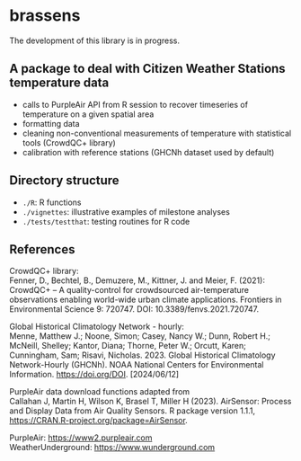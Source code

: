 # brassens

The development of this library is in progress.

## A package to deal with Citizen Weather Stations temperature data
- calls to PurpleAir API from R session to recover timeseries of temperature on a given spatial area
- formatting data
- cleaning non-conventional measurements of temperature with statistical tools (CrowdQC+ library)
- calibration with reference stations (GHCNh dataset used by default)
 
## Directory structure
- `./R`: R functions  
- `./vignettes`: illustrative examples of milestone analyses  
- `./tests/testthat`: testing routines for R code

## References

CrowdQC+ library:  
Fenner, D., Bechtel, B., Demuzere, M., Kittner, J. and Meier, F. (2021): CrowdQC+ – A quality-control for crowdsourced air-temperature observations enabling world-wide urban climate applications. Frontiers in Environmental Science 9: 720747. DOI: 10.3389/fenvs.2021.720747.

Global Historical Climatology Network - hourly:   
Menne, Matthew J.; Noone, Simon; Casey, Nancy W.; Dunn, Robert H.; McNeill, Shelley; Kantor, Diana; Thorne, Peter W.; Orcutt, Karen; Cunningham, Sam; Risavi, Nicholas. 2023. Global Historical Climatology Network-Hourly (GHCNh). NOAA National Centers for Environmental Information. https://doi.org/DOI. [2024/06/12]

PurpleAir data download functions adapted from   
Callahan J, Martin H, Wilson K, Brasel T, Miller H (2023). AirSensor: Process and Display Data from Air Quality Sensors. R package version 1.1.1, https://CRAN.R-project.org/package=AirSensor.

PurpleAir: https://www2.purpleair.com  
WeatherUnderground: https://www.wunderground.com


